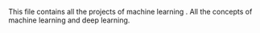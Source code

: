 This file contains all the projects of machine learning .
All the concepts of machine learning and deep learning. 
